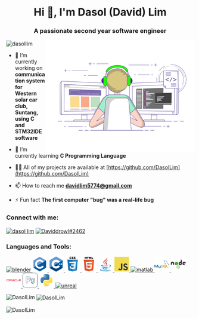 <h1 align="center">Hi 👋, I'm Dasol (David) Lim</h1>
<h3 align="center">A passionate second year software engineer</h3>

<img align="right" alt="Coding" width="400" src="aboutMe.gif">


<p align="left"> <img src="https://komarev.com/ghpvc/?username=dasollim&label=Profile%20views&color=0e75b6&style=flat" alt="dasollim" /> </p>

- 🔭 I’m currently working on **communication system for Western solar car club, Suntang, using C and STM32IDE software**

- 🌱 I’m currently learning **C Programming Language**

- 👨‍💻 All of my projects are available at [https://github.com/DasolLim](https://github.com/DasolLim)

- 📫 How to reach me **davidlim5774@gmail.com**

- ⚡ Fun fact **The first computer "bug" was a real-life bug**

<h3 align="left">Connect with me:</h3>
<p align="left">
<a href="https://www.linkedin.com/in/dlim67/" target="blank"><img align="center" src="https://raw.githubusercontent.com/rahuldkjain/github-profile-readme-generator/master/src/images/icons/Social/linked-in-alt.svg" alt="dasol lim" height="30" width="40" /></a>
<a href="https://discord.gg/Daviddrowl#2462" target="blank"><img align="center" src="https://raw.githubusercontent.com/rahuldkjain/github-profile-readme-generator/master/src/images/icons/Social/discord.svg" alt="Daviddrowl#2462" height="30" width="40" /></a>
</p>

<h3 align="left">Languages and Tools:</h3>
<p align="left"> <a href="https://www.blender.org/" target="_blank" rel="noreferrer"> <img src="https://download.blender.org/branding/community/blender_community_badge_white.svg" alt="blender" width="40" height="40"/> </a> <a href="https://www.cprogramming.com/" target="_blank" rel="noreferrer"> <img src="https://raw.githubusercontent.com/devicons/devicon/master/icons/c/c-original.svg" alt="c" width="40" height="40"/> </a> <a href="https://www.w3schools.com/cpp/" target="_blank" rel="noreferrer"> <img src="https://raw.githubusercontent.com/devicons/devicon/master/icons/cplusplus/cplusplus-original.svg" alt="cplusplus" width="40" height="40"/> </a> <a href="https://www.w3schools.com/css/" target="_blank" rel="noreferrer"> <img src="https://raw.githubusercontent.com/devicons/devicon/master/icons/css3/css3-original-wordmark.svg" alt="css3" width="40" height="40"/> </a> <a href="https://www.w3.org/html/" target="_blank" rel="noreferrer"> <img src="https://raw.githubusercontent.com/devicons/devicon/master/icons/html5/html5-original-wordmark.svg" alt="html5" width="40" height="40"/> </a> <a href="https://www.java.com" target="_blank" rel="noreferrer"> <img src="https://raw.githubusercontent.com/devicons/devicon/master/icons/java/java-original.svg" alt="java" width="40" height="40"/> </a> <a href="https://developer.mozilla.org/en-US/docs/Web/JavaScript" target="_blank" rel="noreferrer"> <img src="https://raw.githubusercontent.com/devicons/devicon/master/icons/javascript/javascript-original.svg" alt="javascript" width="40" height="40"/> </a> <a href="https://www.mathworks.com/" target="_blank" rel="noreferrer"> <img src="https://upload.wikimedia.org/wikipedia/commons/2/21/Matlab_Logo.png" alt="matlab" width="40" height="40"/> </a> <a href="https://www.mysql.com/" target="_blank" rel="noreferrer"> <img src="https://raw.githubusercontent.com/devicons/devicon/master/icons/mysql/mysql-original-wordmark.svg" alt="mysql" width="40" height="40"/> </a> <a href="https://nodejs.org" target="_blank" rel="noreferrer"> <img src="https://raw.githubusercontent.com/devicons/devicon/master/icons/nodejs/nodejs-original-wordmark.svg" alt="nodejs" width="40" height="40"/> </a> <a href="https://www.oracle.com/" target="_blank" rel="noreferrer"> <img src="https://raw.githubusercontent.com/devicons/devicon/master/icons/oracle/oracle-original.svg" alt="oracle" width="40" height="40"/> </a> <a href="https://www.photoshop.com/en" target="_blank" rel="noreferrer"> <img src="https://raw.githubusercontent.com/devicons/devicon/master/icons/photoshop/photoshop-line.svg" alt="photoshop" width="40" height="40"/> </a> <a href="https://www.python.org" target="_blank" rel="noreferrer"> <img src="https://raw.githubusercontent.com/devicons/devicon/master/icons/python/python-original.svg" alt="python" width="40" height="40"/> </a> <a href="https://unrealengine.com/" target="_blank" rel="noreferrer"> <img src="https://raw.githubusercontent.com/kenangundogan/fontisto/036b7eca71aab1bef8e6a0518f7329f13ed62f6b/icons/svg/brand/unreal-engine.svg" alt="unreal" width="40" height="40"/> </a> </p>

<p style="fill: red">
    <img align="left" src="https://github-readme-stats.vercel.app/api/top-langs?username=DasolLim&show_icons=true&locale=en&layout=compact" alt="DasolLim" />
</p>

<p>&nbsp;<img align="center" src="https://github-readme-stats.vercel.app/api?username=DasolLim&show_icons=true&locale=en" alt="DasolLim" /></p>

<p><img align="center" src="https://github-readme-streak-stats.herokuapp.com/?user=DasolLim&" alt="DasolLim" /></p>
